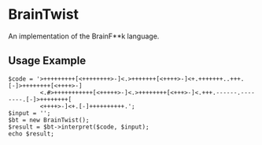 # BrainTwist
An implementation of the BrainF**k language.

## Usage Example
```
$code = '>+++++++++[<++++++++>-]<.>+++++++[<++++>-]<+.+++++++..+++.[-]>++++++++[<++++>-]
         <.#>+++++++++++[<+++++>-]<.>++++++++[<+++>-]<.+++.------.--------.[-]>++++++++[
         <++++>-]<+.[-]++++++++++.';
$input = '';
$bt = new BrainTwist();
$result = $bt->interpret($code, $input);
echo $result;
```
